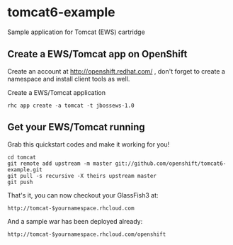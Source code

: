 tomcat6-example
===============

Sample application for Tomcat (EWS) cartridge

Create a EWS/Tomcat app on OpenShift
----------------------------

Create an account at http://openshift.redhat.com/ , don't forget to create a namespace and install client tools as well.

Create a EWS/Tomcat application

    rhc app create -a tomcat -t jbossews-1.0

Get your EWS/Tomcat running
----------------------------

Grab this quickstart codes and make it working for you!

    cd tomcat
    git remote add upstream -m master git://github.com/openshift/tomcat6-example.git
    git pull -s recursive -X theirs upstream master
    git push

That's it, you can now checkout your GlassFish3 at:

    http://tomcat-$yournamespace.rhcloud.com

And a sample war has been deployed already:

    http://tomcat-$yournamespace.rhcloud.com/openshift

